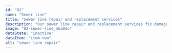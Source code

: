 ```yaml
---
id: "02"
name: "Sewer line"
title: "Sewer line repair and replacement services"
description: "Our sewer line repair and replacement services fix damaged or broken sewer lines, preventing sewage backups and potential health hazards."
image: "02-sewer-line_nka0du"
dataState: "inactive"
dataItem: "item-two"
alt: "sewer line repair"
---
```

